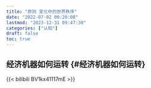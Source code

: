 ```yaml
---
title: "原则 变化中的世界秩序"
date: "2022-07-02 00:20:00"
lastmod: "2023-12-31 09:47:30"
categories: ["认知"]
draft: false
toc: true
---
```


## 经济机器如何运转 {#经济机器如何运转}

{{< bilibili BV1kx41117mE >}}